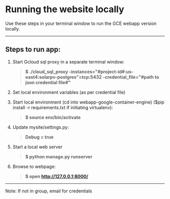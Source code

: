 Running the website locally
===================


Use these steps in your terminal window to run the GCE webapp version locally.

----------


Steps to run app:
--------------------

 1. Start Gcloud sql proxy in a separate terminal window:
     > **$ ./cloud_sql_proxy -instances="#project-id#:us-east4:solarpv-postgres"=tcp:5432 -credential_file="#path to json credential file#"**

 2. Set local environment variables (as per credential file)

 3. Start local environment (cd into webapp-google-container-engine) ($pip install -r requirements.txt if initiating virtualenv):
    > **$ source env/bin/activate**

 3. Update mysite/settings.py:
	> **Debug = true**

 4. Start a local web server
	> **$ python manage.py runserver**

 5. Browse to webpage:
	> **$ open http://127.0.0.1:8000/**

 

----------
Note: If not in group, email for credentials

